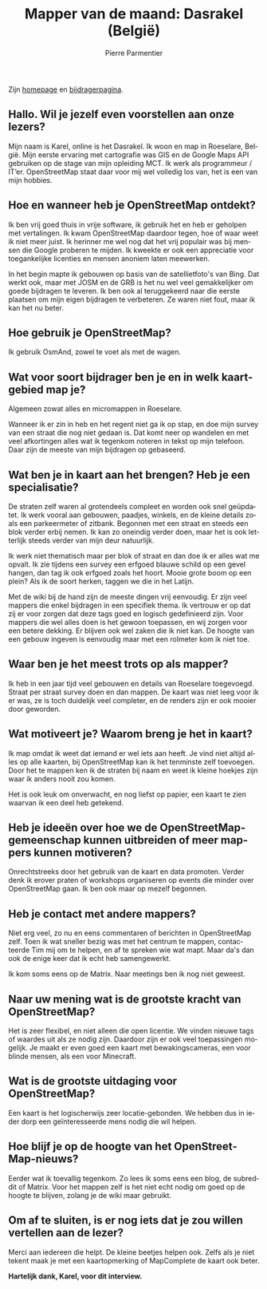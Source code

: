 ﻿---
title: "Mapper van de maand: Dasrakel (België)"
featured:
layout: post
category: motm
author: Pierre Parmentier
lang: nl
---

Zijn [homepage](https://www.openstreetmap.org/user/Dasrakel) en  [bijdragerpagina](https://hdyc.neis-one.org/?Dasrakel).

## Hallo. Wil je jezelf even voorstellen aan onze lezers?

Mijn naam is Karel, online is het Dasrakel. Ik woon en map in Roeselare, België. Mijn eerste ervaring met cartografie was GIS en de Google Maps API gebruiken op de stage van mijn opleiding MCT. Ik werk als programmeur / IT’er.  OpenStreetMap staat daar voor mij wel volledig los van, het is een van mijn hobbies.

## Hoe en wanneer heb je OpenStreetMap ontdekt?

Ik ben vrij goed thuis in vrije software, ik gebruik het en heb er geholpen met vertalingen. Ik kwam OpenStreetMap daardoor tegen, hoe of waar weet ik niet meer juist. Ik herinner me wel nog dat het vrij populair was bij mensen die Google proberen te mijden. Ik kweekte er ook een appreciatie voor toegankelijke licenties en mensen anoniem laten meewerken.

In het begin mapte ik gebouwen op basis van de satellietfoto's van Bing. Dat werkt ook, maar met JOSM en de GRB is het nu wel veel gemakkelijker om goede bijdragen te leveren. Ik ben ook al teruggekeerd naar die eerste plaatsen om mijn eigen bijdragen te verbeteren. Ze waren niet fout, maar ik kan het nu beter.

## Hoe gebruik je OpenStreetMap?

Ik gebruik OsmAnd, zowel te voet als met de wagen.

## Wat voor soort bijdrager ben je en in welk kaartgebied map je?

Algemeen zowat alles en micromappen in Roeselare.

Wanneer ik er zin in heb en het regent niet ga ik op stap, en doe mijn survey van een straat die nog niet gedaan is. Dat komt neer op wandelen en met veel afkortingen alles wat ik tegenkom noteren in tekst op mijn telefoon. Daar zijn de meeste van mijn bijdragen op gebaseerd.

## Wat ben je in kaart aan het brengen? Heb je een specialisatie?

De straten zelf waren al grotendeels compleet en worden ook snel geüpdatet. Ik werk vooral aan gebouwen, paadjes, winkels, en de kleine details zoals een parkeermeter of zitbank. Begonnen met een straat en steeds een blok verder erbij nemen. Ik kan zo oneindig verder doen, maar het is ook letterlijk steeds verder van mijn deur natuurlijk.

Ik werk niet thematisch maar per blok of straat en dan doe ik er alles wat me opvalt. Ik zie tijdens een survey een erfgoed blauwe schild op een gevel hangen, dan tag ik ook erfgoed zoals het hoort. Mooie grote boom op een plein?  Als ik de soort herken, taggen we die in het Latijn.

Met de wiki bij de hand zijn de meeste dingen vrij eenvoudig. Er zijn veel mappers die enkel bijdragen in een specifiek thema. Ik vertrouw er op dat zij er voor zorgen dat deze tags goed en logisch gedefinieerd zijn. Voor mappers die wel alles doen is het gewoon toepassen, en wij zorgen voor een betere dekking.  Er blijven ook wel zaken die ik niet kan. De hoogte van een gebouw ingeven is eenvoudig maar met een rolmeter kom ik niet toe.

## Waar ben je het meest trots op als mapper?

Ik heb in een jaar tijd veel gebouwen en details van Roeselare toegevoegd. Straat per straat survey doen en dan mappen. De kaart was niet leeg voor ik er was, ze is toch duidelijk veel completer, en de renders zijn er ook mooier door geworden.

## Wat motiveert je? Waarom breng je het in kaart?

Ik map omdat ik weet dat iemand er wel iets aan heeft. Je vind niet altijd alles op alle kaarten, bij OpenStreetMap kan ik het tenminste zelf toevoegen. Door het te mappen ken ik de straten bij naam en weet ik kleine hoekjes zijn waar ik anders nooit zou komen.

Het is ook leuk om onverwacht, en nog liefst op papier, een kaart te zien waarvan ik een deel heb getekend.

## Heb je ideeën over hoe we de OpenStreetMap-gemeenschap kunnen uitbreiden of meer mappers kunnen motiveren?

Onrechtstreeks door het gebruik van de kaart en data promoten. Verder denk ik erover praten of workshops organiseren op events die minder over OpenStreetMap gaan. Ik ben ook maar op mezelf begonnen.

## Heb je contact met andere mappers?

Niet erg veel, zo nu en eens commentaren of berichten in OpenStreetMap zelf. Toen ik wat sneller bezig was met het centrum te mappen, contacteerde Tim mij om te helpen, en af te spreken wie wat mapt. Maar da's dan ook de enige keer dat ik echt heb samengewerkt.

Ik kom soms eens op de Matrix. Naar meetings ben ik nog niet geweest.

## Naar uw mening wat is de grootste kracht van OpenStreetMap?

Het is zeer flexibel, en niet alleen die open licentie. We vinden nieuwe tags of waardes uit als ze nodig zijn. Daardoor zijn er ook veel toepassingen mogelijk. Je maakt er even goed een kaart met bewakingscameras, een voor blinde mensen, als een voor Minecraft.

## Wat is de grootste uitdaging voor OpenStreetMap?

Een kaart is het logischerwijs zeer locatie-gebonden. We hebben dus in ieder dorp een geïnteresseerde mens nodig die wil helpen.

## Hoe blijf je op de hoogte van het OpenStreetMap-nieuws?

Eerder wat ik toevallig tegenkom. Zo lees ik soms eens een blog, de subreddit of Matrix. Voor het mappen zelf is het niet echt nodig om goed op de hoogte te blijven, zolang je de wiki maar gebruikt.

## Om af te sluiten, is er nog iets dat je zou willen vertellen aan de lezer?

Merci aan iedereen die helpt. De kleine beetjes helpen ook. Zelfs als je niet tekent maak je met een kaartopmerking of MapComplete de kaart ook beter.

**Hartelijk dank, Karel, voor dit interview.**

